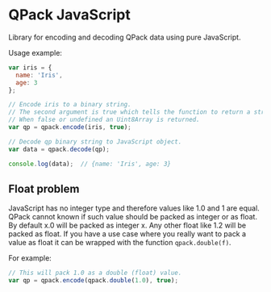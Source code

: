 QPack JavaScript
================

Library for encoding and decoding QPack data using pure JavaScript.

Usage example:
```javascript
var iris = {
  name: 'Iris',
  age: 3
};

// Encode iris to a binary string.
// The second argument is true which tells the function to return a string.
// When false or undefined an Uint8Array is returned.
var qp = qpack.encode(iris, true);

// Decode qp binary string to JavaScript object.
var data = qpack.decode(qp);

console.log(data);  // {name: 'Iris', age: 3}
```

Float problem
-------------

JavaScript has no integer type and therefore values like 1.0 and 1 are equal. QPack cannot known if such value should be packed as integer or as float. By default x.0 will be packed as integer x. Any other float like 1.2 will be packed as float. If you have a use case where you really want to pack a value as float it can be wrapped with the function `qpack.double(f)`.

For example:
```javascript
// This will pack 1.0 as a double (float) value.
var qp = qpack.encode(qpack.double(1.0), true);
```
